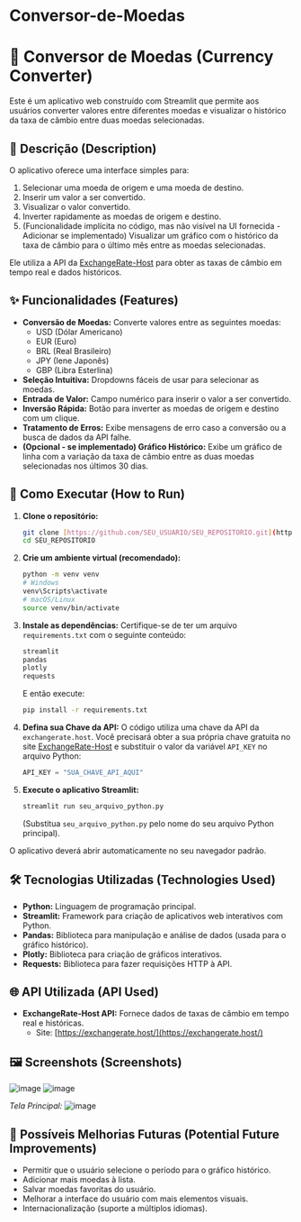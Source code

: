 # Conversor-de-Moedas

# 💱 Conversor de Moedas (Currency Converter)

Este é um aplicativo web construído com Streamlit que permite aos usuários converter valores entre diferentes moedas e visualizar o histórico da taxa de câmbio entre duas moedas selecionadas.

## 📜 Descrição (Description)

O aplicativo oferece uma interface simples para:
1.  Selecionar uma moeda de origem e uma moeda de destino.
2.  Inserir um valor a ser convertido.
3.  Visualizar o valor convertido.
4.  Inverter rapidamente as moedas de origem e destino.
5.  (Funcionalidade implícita no código, mas não visível na UI fornecida - Adicionar se implementado) Visualizar um gráfico com o histórico da taxa de câmbio para o último mês entre as moedas selecionadas.

Ele utiliza a API da [ExchangeRate-Host](https://exchangerate.host/) para obter as taxas de câmbio em tempo real e dados históricos.

## ✨ Funcionalidades (Features)

* **Conversão de Moedas:** Converte valores entre as seguintes moedas:
    * USD (Dólar Americano)
    * EUR (Euro)
    * BRL (Real Brasileiro)
    * JPY (Iene Japonês)
    * GBP (Libra Esterlina)
* **Seleção Intuitiva:** Dropdowns fáceis de usar para selecionar as moedas.
* **Entrada de Valor:** Campo numérico para inserir o valor a ser convertido.
* **Inversão Rápida:** Botão para inverter as moedas de origem e destino com um clique.
* **Tratamento de Erros:** Exibe mensagens de erro caso a conversão ou a busca de dados da API falhe.
* **(Opcional - se implementado) Gráfico Histórico:** Exibe um gráfico de linha com a variação da taxa de câmbio entre as duas moedas selecionadas nos últimos 30 dias.

## 🚀 Como Executar (How to Run)

1.  **Clone o repositório:**
    ```bash
    git clone [https://github.com/SEU_USUARIO/SEU_REPOSITORIO.git](https://github.com/SEU_USUARIO/SEU_REPOSITORIO.git)
    cd SEU_REPOSITORIO
    ```

2.  **Crie um ambiente virtual (recomendado):**
    ```bash
    python -m venv venv
    # Windows
    venv\Scripts\activate
    # macOS/Linux
    source venv/bin/activate
    ```

3.  **Instale as dependências:**
    Certifique-se de ter um arquivo `requirements.txt` com o seguinte conteúdo:
    ```txt
    streamlit
    pandas
    plotly
    requests
    ```
    E então execute:
    ```bash
    pip install -r requirements.txt
    ```

4.  **Defina sua Chave da API:**
    O código utiliza uma chave da API da `exchangerate.host`. Você precisará obter a sua própria chave gratuita no site [ExchangeRate-Host](https://exchangerate.host/) e substituir o valor da variável `API_KEY` no arquivo Python:
    ```python
    API_KEY = "SUA_CHAVE_API_AQUI"
    ```

5.  **Execute o aplicativo Streamlit:**
    ```bash
    streamlit run seu_arquivo_python.py
    ```
    (Substitua `seu_arquivo_python.py` pelo nome do seu arquivo Python principal).

O aplicativo deverá abrir automaticamente no seu navegador padrão.

## 🛠️ Tecnologias Utilizadas (Technologies Used)

* **Python:** Linguagem de programação principal.
* **Streamlit:** Framework para criação de aplicativos web interativos com Python.
* **Pandas:** Biblioteca para manipulação e análise de dados (usada para o gráfico histórico).
* **Plotly:** Biblioteca para criação de gráficos interativos.
* **Requests:** Biblioteca para fazer requisições HTTP à API.

## 🌐 API Utilizada (API Used)

* **ExchangeRate-Host API:** Fornece dados de taxas de câmbio em tempo real e históricas.
    * Site: [https://exchangerate.host/](https://exchangerate.host/)

## 🖼️ Screenshots (Screenshots)

![image](https://github.com/user-attachments/assets/f4004795-4d07-44e1-9ffa-23e8f6623efa)
![image](https://github.com/user-attachments/assets/cdbf0f94-ff5c-4bc7-9736-7bf3cd6da483)



*Tela Principal:*
![image](https://github.com/user-attachments/assets/e7be4b36-0f35-4694-aa06-60d48b44d86a)

## 🔮 Possíveis Melhorias Futuras (Potential Future Improvements)

* Permitir que o usuário selecione o período para o gráfico histórico.
* Adicionar mais moedas à lista.
* Salvar moedas favoritas do usuário.
* Melhorar a interface do usuário com mais elementos visuais.
* Internacionalização (suporte a múltiplos idiomas).
